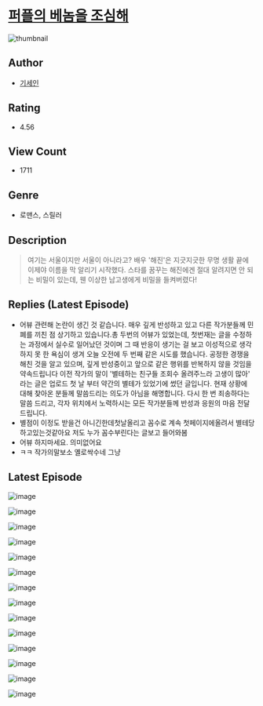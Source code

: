 # [퍼플의 베놈을 조심해](https://comic.naver.com/bestChallenge/list?titleId=810186)
![thumbnail](https://image-comic.pstatic.net/user_contents_data/challenge_comic/2023/05/23/335869/upload_7364288310474466353_480x623.jpeg)

## Author
- [기세인](https://comic.naver.com/artistTitle?id=335869)

## Rating
- 4.56

## View Count
- 1711

## Genre
- 로맨스, 스릴러

## Description
> 여기는 서울이지만 서울이 아니라고? 배우 '해진'은 지긋지긋한 무명 생활 끝에 이제야 이름을 막 알리기 시작했다. 스타를 꿈꾸는 해진에겐 절대 알려지면 안 되는 비밀이 있는데, 웬 이상한 남고생에게 비밀을 들켜버렸다!

## Replies (Latest Episode)
- 어뷰 관련해 논란이 생긴 것 같습니다. 매우 깊게 반성하고 있고 다른 작가분들께 민폐를 끼친 점 상기하고 있습니다.총 두번의 어뷰가 있었는데, 첫번재는 글을 수정하는 과정에서 실수로 일어났던 것이며 그 때 반응이 생기는 걸 보고 이성적으로 생각하지 못 한 욕심이 생겨 오늘 오전에 두 번째 같은 시도를 했습니다. 공정한 경쟁을 해친 것을 알고 있으며, 깊게 반성중이고 앞으로 같은 행위를 반복하지 않을 것임을 약속드립니다 이전 작가의 말이 '별테하는 친구들 조회수 올려주느라 고생이 많아' 라는 글은 업로드 첫 날 부터 약간의 별테가 있었기에 썼던 글입니다. 현재 상황에 대해 찾아온 분들께 말씀드리는 의도가 아님을 해명합니다. 다시 한 번 죄송하다는 말씀 드리고, 각자 위치에서 노력하시는 모든 작가분들께 반성과 응원의 마음 전달드립니다.
- 별점이 이정도 받을건 아니긴한데첫날올리고 꼼수로 계속 첫페이지에올려서 별테당하고있는것같아요 저도 누가 꼼수부린다는 글보고 들어와봄
- 어뷰 하지마세요. 의미없어요
- ㅋㅋ 작가의말보소 옐로싹수네 그냥

## Latest Episode
![image](https://image-comic.pstatic.net/user_contents_data/challenge_comic/2023/05/25/335869/upload_7147548390075807027.jpeg)

![image](https://image-comic.pstatic.net/user_contents_data/challenge_comic/2023/05/25/335869/upload_3618749375774745185.jpeg)

![image](https://image-comic.pstatic.net/user_contents_data/challenge_comic/2023/05/25/335869/upload_3775486965104916275.jpeg)

![image](https://image-comic.pstatic.net/user_contents_data/challenge_comic/2023/05/25/335869/upload_3546410314611832933.jpeg)

![image](https://image-comic.pstatic.net/user_contents_data/challenge_comic/2023/05/25/335869/upload_7005460500349858873.jpeg)

![image](https://image-comic.pstatic.net/user_contents_data/challenge_comic/2023/05/25/335869/upload_3689123406338482533.jpeg)

![image](https://image-comic.pstatic.net/user_contents_data/challenge_comic/2023/05/25/335869/upload_7004330192950944100.jpeg)

![image](https://image-comic.pstatic.net/user_contents_data/challenge_comic/2023/05/25/335869/upload_4063429045908617572.jpeg)

![image](https://image-comic.pstatic.net/user_contents_data/challenge_comic/2023/05/25/335869/upload_3472330521158433072.jpeg)

![image](https://image-comic.pstatic.net/user_contents_data/challenge_comic/2023/05/25/335869/upload_7220505394003666018.jpeg)

![image](https://image-comic.pstatic.net/user_contents_data/challenge_comic/2023/05/25/335869/upload_7363444099587858739.jpeg)

![image](https://image-comic.pstatic.net/user_contents_data/challenge_comic/2023/05/25/335869/upload_3978479901336940643.jpeg)

![image](https://image-comic.pstatic.net/user_contents_data/challenge_comic/2023/05/25/335869/upload_3978143266078472248.jpeg)

![image](https://image-comic.pstatic.net/user_contents_data/challenge_comic/2023/05/25/335869/upload_7075772279551439206.jpeg)
